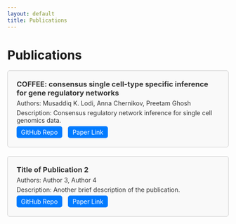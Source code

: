 ```yaml
---
layout: default
title: Publications
---
```


<style>
  :root {
    --text-color-light: #333; /* Text color for light background */
    --text-color-dark: #fff; /* Text color for dark background */
    --background-color-light: #f9f9f9; /* Background color for light mode */
    --background-color-dark: #333; /* Background color for dark mode */
    --border-color: #ccc; /* Border color */
  }

  .publication {
    padding: 20px;
    border: 1px solid var(--border-color);
    border-radius: 5px;
    margin-bottom: 20px;
    color: var(--text-color-light); /* Default text color for light background */
    background-color: var(--background-color-light); /* Default background color for light mode */
  }

  /* Adjust text and background color for dark mode */
  @media (prefers-color-scheme: dark) {
    .publication {
      color: var(--text-color-dark); /* Text color for dark background */
      background-color: var(--background-color-dark); /* Background color for dark mode */
    }
  }

  .publication h3 {
    margin: 0;
  }

  .publication p {
    margin: 5px 0;
  }

  .btn {
    display: inline-block;
    padding: 5px 10px;
    margin-right: 10px;
    background-color: #007bff; /* Button background color */
    color: #fff; /* Button text color */
    text-decoration: none;
    border-radius: 5px;
  }
</style>
<h1> Publications </h1>
<div class="publication">
  <h3>COFFEE: consensus single cell-type specific inference for gene regulatory networks </h3>
  <p>Authors: Musaddiq K. Lodi, Anna Chernikov, Preetam Ghosh</p>
  <p>Description: Consensus regulatory network inference for single cell genomics data. </p>
  <a href="https://github.com/your-github-repo](https://github.com/lodimk2/coffee" class="btn" target="_blank">GitHub Repo</a>
  <a href="https://link-to-paper](https://academic.oup.com/bib/article/25/6/bbae457/7765455" class="btn" target="_blank">Paper Link</a>
</div>

<div class="publication">
  <h3>Title of Publication 2</h3>
  <p>Authors: Author 3, Author 4</p>
  <p>Description: Another brief description of the publication.</p>
  <a href="https://github.com/your-github-repo" class="btn" target="_blank">GitHub Repo</a>
  <a href="https://link-to-paper" class="btn" target="_blank">Paper Link</a>
</div>

<!-- Add more publication entries as needed -->

